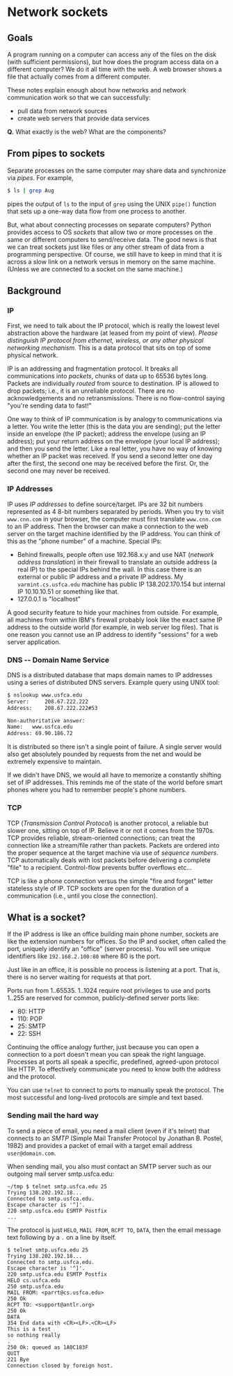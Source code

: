 #  Network sockets

## Goals

A program running on a computer can access any of the files on the disk (with sufficient permissions), but  how does the program access data on a different computer? We do it all time with the web. A web browser shows a file that actually comes from a different computer.

These notes explain enough about how networks and network communication work so that we can  successfully:

* pull data from network sources
* create web servers that provide data services

**Q.** What exactly is the web?  What are the components?

## From pipes to sockets

Separate processes on the same computer may share data and synchronize via _pipes_.  For example,

```bash
$ ls | grep Aug
```

pipes the output of `ls` to the input of `grep` using the UNIX `pipe()` function that sets up a one-way data flow from one process to another.

But, what about connecting processes on separate computers? Python provides access to OS _sockets_ that allow two or more processes on the same or different computers to send/receive data. The good news is that we can treat sockets just like files or any other stream of data from a programming perspective. Of course, we still have to keep in mind that it is across a slow link on a network versus in memory on the same machine. (Unless we are connected to a socket on the same machine.)

## Background

### IP

First, we need to talk about the IP protocol, which is really the lowest level abstraction above the hardware (at leased from my point of view).  *Please distinguish IP protocol from ethernet, wireless, or any other physical networking mechanism.* This is a data protocol that sits on top of some physical network.

IP is an addressing and fragmentation protocol.  It breaks all communications into _packets_, chunks of data up to 65536 bytes long.  Packets are individually _routed_ from source to destination.  IP is allowed to drop packets; i.e., it is an unreliable protocol.  There are no acknowledgements and no retransmissions.  There is no flow-control saying "you're sending data to fast!"

One way to think of IP communication is by analogy to communications via a letter. You write the letter (this is the data you are sending); put the letter inside an envelope (the IP packet); address the envelope (using an IP address); put your return address on the envelope (your local IP address); and then you send the letter.  Like a real letter, you have no way of knowing whether an IP packet was received. If you send a second letter one day after the first, the second one may be received before the first. Or, the second one may never be received.

### IP Addresses

IP uses _IP addresses_ to define source/target.  IPs are 32 bit numbers represented as 4 8-bit numbers separated by periods.  When you try to visit `www.cnn.com` in your browser, the computer must first translate `www.cnn.com` to an IP address.  Then the browser can make a connection to the web server on the target machine identified by the IP address.  You can think of this as the "phone number" of a machine.  Special IPs:

* Behind firewalls, people often use 192.168.x.y and use NAT (_network address translation_) in their firewall to translate an outside address (a real IP) to the special IPs behind the wall. In this case there is an external or public IP address and a private IP address. My `varmint.cs.usfca.edu` machine has public IP 138.202.170.154 but internal IP 10.10.10.51 or something like that.
* 127.0.0.1 is "localhost"

A good security feature to hide your machines from outside.  For example, all machines from within IBM's firewall probably look like the exact same IP address to the outside world (for example, in web server log files).  That is one reason you cannot use an IP address to identify "sessions" for a web server application.

### DNS -- Domain Name Service

DNS is a distributed database that maps domain names to IP addresses using a series of distributed DNS servers. Example query using UNIX tool:

```bash
$ nslookup www.usfca.edu
Server:		208.67.222.222
Address:	208.67.222.222#53

Non-authoritative answer:
Name:	www.usfca.edu
Address: 69.90.186.72
```

It is distributed so there isn't a single point of failure. A single server would also get absolutely pounded by requests from the net and would be extremely expensive to maintain.

If we didn't have DNS, we would all have to memorize a constantly shifting set of IP addresses.  This reminds me of the state of the world before smart phones where you had to remember people's phone numbers.

### TCP

TCP (_Transmission Control Protocol_) is another protocol, a reliable but slower one, sitting on top of IP.  Believe it or not it comes from the 1970s. TCP provides reliable, stream-oriented connections; can treat the connection like a stream/file rather than packets.  Packets are ordered into the proper sequence at the target machine via use of _sequence numbers_.  TCP automatically deals with lost packets before delivering a complete "file" to a recipient.  Control-flow prevents buffer overflows etc...

TCP is like a phone connection versus the simple "fire and forget" letter stateless style of IP.  TCP sockets are open for the duration of a communication (i.e., until you close the connection).

## What is a socket?

If the IP address is like an office building main phone number, sockets are like the extension numbers for offices.  So the IP and socket, often called the port, uniquely identify an "office" (server process).  You will see unique identifiers like `192.168.2.100:80` where 80 is the port.  

Just like in an office, it is possible no process is listening at a port.  That is, there is no server waiting for requests at that port.

Ports run from 1..65535.  1..1024 require root privileges to use and ports 1..255 are reserved for common, publicly-defined server ports like:

* 80: HTTP
* 110: POP
* 25: SMTP
* 22: SSH

Continuing the office analogy further, just because you can open a connection to a port doesn't mean you can speak the right language.  Processes at ports all speak a specific, predefined, agreed-upon protocol like HTTP. To effectively communicate you need to know both the address and the protocol.

You can use `telnet` to connect to ports to manually speak the protocol.  The most successful and long-lived protocols are simple and text based.

### Sending mail the hard way

To send a piece of email, you need a mail client (even if it's telnet) that connects to an *SMTP* (Simple Mail Transfer Protocol by Jonathan B. Postel, 1982) and provides a packet of email with a target email address `user@domain.com`.

When sending mail, you also must contact an SMTP server such as our outgoing mail server smtp.usfca.edu:

```
~/tmp $ telnet smtp.usfca.edu 25
Trying 138.202.192.18...
Connected to smtp.usfca.edu.
Escape character is '^]'.
220 smtp.usfca.edu ESMTP Postfix
...
```

The protocol is just `HELO`, `MAIL FROM`, `RCPT TO`, `DATA`, then the email message text following by a `.` on a line by itself.

```
$ telnet smtp.usfca.edu 25
Trying 138.202.192.18...
Connected to smtp.usfca.edu.
Escape character is '^]'.
220 smtp.usfca.edu ESMTP Postfix
HELO cs.usfca.edu   
250 smtp.usfca.edu
MAIL FROM: <parrt@cs.usfca.edu>
250 Ok
RCPT TO: <support@antlr.org>
250 Ok
DATA
354 End data with <CR><LF>.<CR><LF>
This is a test
so nothing really
.
250 Ok: queued as 1A0C183F
QUIT
221 Bye
Connection closed by foreign host.
```
